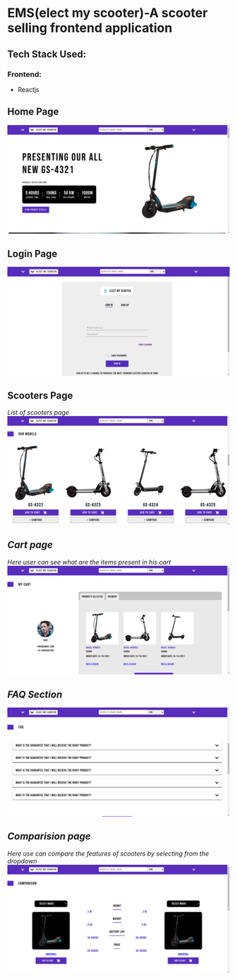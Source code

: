 <h1>EMS(elect my scooter)-A scooter selling frontend application</h1>
<h2>Tech Stack Used:</h2>
<h3>Frontend:</h3>
<ul>
	<li>Reactjs</li>
</ul>
<h2>Home Page</h2>
<img src="readmeFiles/home.png" >
<h2>Login Page</h2>
<img src="readmeFiles/login.png" >
<h2>Scooters Page</h2>
<i>List of scooters page</li>
<img src="readmeFiles/scooters.png" >
<h2>Cart page</h2>
<i>Here user can see what are the items present in his cart</i>
<img src="readmeFiles/cart.png" >
<h2>FAQ Section</h2>
<img src="readmeFiles/faq.png" >
<h2>Comparision page</h2>
<i>Here use can compare the features of scooters by selecting from the dropdown</i>
<img src="readmeFiles/comparision.png" >

